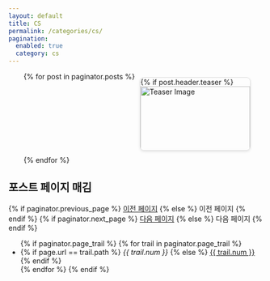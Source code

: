 ```yaml
---
layout: default
title: CS
permalink: /categories/cs/
pagination:
  enabled: true
  category: cs
---
```

<div class="card-container" style="display: flex; flex-wrap: wrap; margin-left: 30px;">
  {% for post in paginator.posts %}
  <div class="card" style="width: calc(50% - 20px); margin: 10px; border: 1px solid #ddd; border-radius: 8px; overflow: hidden; box-shadow: 0 2px 5px rgba(0, 0, 0, 0.1);">
    {% if post.header.teaser %}
    <div class="card-image" style="max-height: 200px; overflow: hidden;">
      <img src="{{ post.header.teaser }}" alt="Teaser Image" style="width: 100%; object-fit: cover;">
    </div>
    {% endif %}
    <div class="card-content" style="padding: 15px;">
      <h2 style="font-size: 18px; margin: 0;">
        <a href="{{ site.baseurl }}{{ post.url }}" style="text-decoration: none; color: #333;">{{ post.title }}</a>
      </h2>
      <p class="card-summary" style="margin: 10px 0;">{{ post.summary }}</p>
    </div>
  </div>
  {% endfor %}
</div>
<nav class="pagination">
  <div class="pagination__wrapper">
    <h2 class="is-blind">포스트 페이지 매김</h2>
    {% if paginator.previous_page %}
      <a href="{{ paginator.previous_page_path | prepend: site.baseurl }}" class="pagination__anchor pagination__anchor--prev">이전 페이지</a>
    {% else %}
      <span role="link" aria-disabled="true" class="pagination__anchor pagination__anchor--prev is-disabled">이전 페이지</span>
    {% endif %}
    {% if paginator.next_page %}
      <a href="{{ paginator.next_page_path | prepend: site.baseurl }}" class="pagination__anchor pagination__anchor--next">다음 페이지</a>
    {% else %}
      <span role="link" aria-disabled="true" class="pagination__anchor pagination__anchor--next is-disabled">다음 페이지</span>
    {% endif %}
    <ul class="pagination__list">
      {% if paginator.page_trail %}
        {% for trail in paginator.page_trail %}
          <li class="pagination__listitem">
            {% if page.url == trail.path %}
              <em role="link" aria-disabled="true" aria-label="현재 페이지, {{ trail.num }}번 페이지" aria-current="page" class="pagination__anchor is-active">{{ trail.num }}</em>
            {% else %}
              <a href="{{ trail.path | prepend: site.baseurl | replace: 'index.html', '' }}" aria-label="{{ trail.num }}번 페이지" class="pagination__anchor">{{ trail.num }}</a>
            {% endif %}
          </li>
        {% endfor %}
      {% endif %}
    </ul>
  </div>
</nav>
